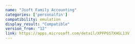 ```yaml
---
name: "Jsoft Family Accounting"
categories: ['personalfin']
compatibility: emulation
display_result: "Compatible"
version_from: "12"
link: https://apps.microsoft.com/detail/XPFPGS7XHGL13V
---
```

